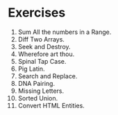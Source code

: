 # Exercises

1. Sum All the numbers in a Range.
2. Diff Two Arrays.
3. Seek and Destroy.
4. Wherefore art thou.
5. Spinal Tap Case.
6. Pig Latin.
7. Search and Replace.
8. DNA Pairing.
9. Missing Letters.
10. Sorted Union.
11. Convert HTML Entities.
